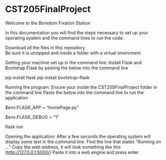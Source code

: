 # CST205FinalProject
Welcome to the Boredom Fixation Station

In this documentation you will find the steps necessary to set up your operating system and the command lines to run the code. 



Download all the files in this repository  
Be sure it is unzipped and inside a folder with a virtual enviroment

Getting your machine set up in the command line:
  Install Flask and Bootstrap Flask by pasting the below into the command line

  pip install flask
  pip install bootstrap-flask

Running the program: 
  Ensure your inside the CST205FinalProject folder in the command line
  Paste the below into the command line to run the application

  $env:FLASK_APP = “homePage.py"
  
  $env:FLASK_DEBUG = "1"
  
  flask run

Opening the application: 
  After a few seconds the operating system will display some text in the command line. 
  Find the line that states "Running on ..." 
  Copy the web address, it will look something like this (http://127.0.0.1:5000/)
  Paste it into a web engine and press enter
